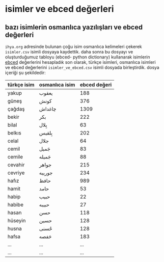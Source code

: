 # isimler ve ebced değerleri
## bazı isimlerin osmanlıca yazılışları ve ebced değerleri

```ihya.org``` adresinde bulunan çoğu isim osmanlıca kelimeleri çekerek ```isimler.csv```  isimli dosyaya kaydettik.
daha sonra bu dosyayı ve oluşturduğumuz tabloyu (ebced- python dictionary) kullanarak isimlerin [ebced](https://tr.wikipedia.org/wiki/Ebced_hesab%C4%B1) değerlerini hesapladık
son olarak, türkçe isimleri, osmanlıca isimleri ve ebced değerlerini  ```isimler_ve_ebced.csv``` isimli dosyada birleştirdik.
dosya içeriği şu şekildedir:

|türkçe isim|osmanlıca isim|ebced değeri|
| ------ | ------ | ------ |
|yakup| یعقوب|188|
|güneş| كونش|376|
|çağdaş| چاغداش|1309|
|bekir| بكر|222|
|bilal| بِلال|63|
|belkıs| بِلقیس|202|
|celal| جلال|64|
|cemil| جَمیل|83|
|cemile| جَمیله|88|
|cevahir| جواهر|215|
|cevriye| جورييه|234|
|hafız| حافظ|989|
|hamit| حامد|53|
|habip| حبیب|22|
|habibe| حبیبه|27|
|hasan| حسن|118|
|hüseyin| حسین|128|
|husna| حُسنی|128|
|hafsa| حَفصه|183|
|...| ...|...|
|...| ...|...|
